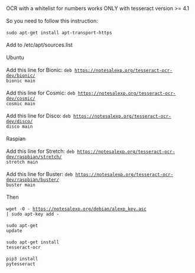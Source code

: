 <br>OCR with a whitelist for numbers works ONLY with tesseract version >= 4.1</br>
<br>So you need to follow this instruction:</br>
<br><code>sudo apt-get install apt-transport-https</code></br>
<br>Add to /etc/apt/sources.list</br>
<br>Ubuntu</br>
<br>Add this line for Bionic: <code>deb https://notesalexp.org/tesseract-ocr-dev/bionic/ bionic main</code></br>
<br>Add this line for Cosmic: <code>deb https://notesalexp.org/tesseract-ocr-dev/cosmic/ cosmic main</code></br>
<br>Add this line for Disco: <code>deb https://notesalexp.org/tesseract-ocr-dev/disco/ disco main</code></br>
<br>Raspian</br>
<br>Add this line for Stretch: <code>deb https://notesalexp.org/tesseract-ocr-dev/raspbian/stretch/ stretch main</code></br>
<br>Add this line for Buster: <code>deb https://notesalexp.org/tesseract-ocr-dev/raspbian/buster/ buster main</code></br>
<br>Then</br>
<br><code>wget -O - https://notesalexp.org/debian/alexp_key.asc | sudo apt-key add -</code></br>
<br><code>sudo apt-get update</code></br>
<br><code>sudo apt-get install tesseract-ocr</code></br>
<br><code>pip3 install pytesseract</code></br>
